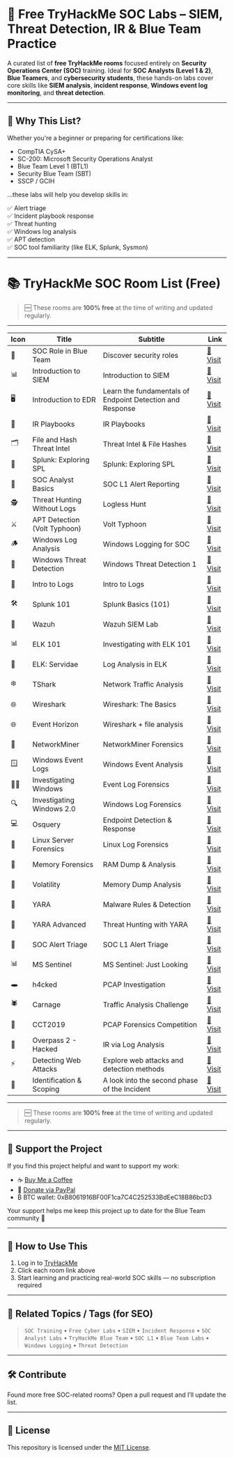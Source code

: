 # 🔐 Free TryHackMe SOC Labs – SIEM, Threat Detection, IR & Blue Team Practice

A curated list of **free TryHackMe rooms** focused entirely on **Security Operations Center (SOC)** training. Ideal for **SOC Analysts (Level 1 & 2)**, **Blue Teamers**, and **cybersecurity students**, these hands-on labs cover core skills like **SIEM analysis**, **incident response**, **Windows event log monitoring**, and **threat detection**.

---

## 🚀 Why This List?

Whether you're a beginner or preparing for certifications like:

- CompTIA CySA+
- SC-200: Microsoft Security Operations Analyst
- Blue Team Level 1 (BTL1)
- Security Blue Team (SBT)
- SSCP / GCIH

...these labs will help you develop skills in:

✅ Alert triage  
✅ Incident playbook response  
✅ Threat hunting  
✅ Windows log analysis  
✅ APT detection  
✅ SOC tool familiarity (like ELK, Splunk, Sysmon)

---

# 📚 TryHackMe SOC Room List (Free)

> 🆓 These rooms are **100% free** at the time of writing and updated regularly.

---

| Icon | Title                        | Subtitle                       | Link |
|------|------------------------------|--------------------------------|------|
| 🔵   | SOC Role in Blue Team        | Discover security roles        | [🔗 Visit](https://tryhackme.com/room/socroleinblueteam)        |
| 📊   | Introduction to SIEM         | Introduction to SIEM           | [🔗 Visit](https://tryhackme.com/room/introtosiem)              |
| 🖥️   | Introduction to EDR     | Learn the fundamentals of Endpoint Detection and Response | [🔗 Visit](https://tryhackme.com/room/introductiontoedrs) |
| 📘   | IR Playbooks                 | IR Playbooks                   | [🔗 Visit](https://tryhackme.com/room/irplaybooks)              |
| 🗂️   | File and Hash Threat Intel   | Threat Intel & File Hashes     | [🔗 Visit](https://tryhackme.com/room/fileandhashthreatintel)   |
| 🧠   | Splunk: Exploring SPL        | Splunk: Exploring SPL          | [🔗 Visit](https://tryhackme.com/room/splunkexploringspl)       |
| 🧠   | SOC Analyst Basics           | SOC L1 Alert Reporting         | [🔗 Visit](https://tryhackme.com/room/socl1alertreporting)      |
| 🕵️   | Threat Hunting Without Logs  | Logless Hunt                   | [🔗 Visit](https://tryhackme.com/room/loglesshunt)              |
| ⚔️   | APT Detection (Volt Typhoon) | Volt Typhoon                   | [🔗 Visit](https://tryhackme.com/room/volttyphoon)              |
| 🪵   | Windows Log Analysis         | Windows Logging for SOC        | [🔗 Visit](https://tryhackme.com/room/windowsloggingforsoc)     |
| 📂   | Windows Threat Detection     | Windows Threat Detection 1     | [🔗 Visit](https://tryhackme.com/room/windowsthreatdetection1)  |
| 🧾   | Intro to Logs                | Intro to Logs                  | [🔗 Visit](https://tryhackme.com/room/introtologs)              |
| 🛠️   | Splunk 101                   | Splunk Basics (101)            | [🔗 Visit](https://tryhackme.com/room/splunk101)                |
| 🧿   | Wazuh                        | Wazuh SIEM Lab                 | [🔗 Visit](https://tryhackme.com/room/wazuhct)                  |
| 📊   | ELK 101                      | Investigating with ELK 101     | [🔗 Visit](https://tryhackme.com/room/investigatingwithelk101)  |
| 🧮   | ELK: Servidae                | Log Analysis in ELK            | [🔗 Visit](https://tryhackme.com/room/servidae)                 |
| ❄️   | TShark                       | Network Traffic Analysis       | [🔗 Visit](https://tryhackme.com/room/tshark)                   |
| 🌐   | Wireshark                    | Wireshark: The Basics          | [🔗 Visit](https://tryhackme.com/room/wiresharkthebasics)       |
| 🌐   | Event Horizon                | Wireshark + file analysis      | [🔗 Visit](https://tryhackme.com/room/eventhorizonroom)         |
| 🧾   | NetworkMiner                 | NetworkMiner Forensics         | [🔗 Visit](https://tryhackme.com/room/networkminer)             |
| 🪟   | Windows Event Logs           | Windows Event Analysis         | [🔗 Visit](https://tryhackme.com/room/windowseventlogs)         |
| 👨‍💻 | Investigating Windows        | Event Log Forensics            | [🔗 Visit](https://tryhackme.com/room/investigatingwindows)     |
| 🔍   | Investigating Windows 2.0    | Windows Log Forensics          | [🔗 Visit](https://tryhackme.com/room/investigatingwindows2)    |
| 💻   | Osquery                      | Endpoint Detection & Response  | [🔗 Visit](https://tryhackme.com/room/osqueryf8)                |
| 🐧   | Linux Server Forensics       | Linux Log Forensics            | [🔗 Visit](https://tryhackme.com/room/linuxserverforensics)     |
| 🧠   | Memory Forensics             | RAM Dump & Analysis            | [🔗 Visit](https://tryhackme.com/room/memoryforensics)          |
| 🧊   | Volatility                   | Memory Dump Analysis           | [🔗 Visit](https://tryhackme.com/room/volatility)               |
| 🔬   | YARA                         | Malware Rules & Detection      | [🔗 Visit](https://tryhackme.com/room/yara)                     |
| 🧠   | YARA Advanced                | Threat Hunting with YARA       | [🔗 Visit](https://tryhackme.com/room/threathuntingwithyara)    |
| 📑   | SOC Alert Triage             | SOC L1 Alert Triage            | [🔗 Visit](https://tryhackme.com/room/socl1alerttriage)         |
| 📊   | MS Sentinel                  | MS Sentinel: Just Looking      | [🔗 Visit](https://tryhackme.com/room/mssentineljustlooking)    |
| 🕳️   | h4cked                       | PCAP Investigation             | [🔗 Visit](https://tryhackme.com/room/h4cked)                   |
| 🕷️   | Carnage                      | Traffic Analysis Challenge     | [🔗 Visit](https://tryhackme.com/room/carnage)                  |
| 📌   | CCT2019                      | PCAP Forensics Competition     | [🔗 Visit](https://tryhackme.com/room/cct2019)                  |
| 📡   | Overpass 2 - Hacked          | IR via Log Analysis            | [🔗 Visit](https://tryhackme.com/room/overpass2hacked)          |
| ⚡   | Detecting Web Attacks         | Explore web attacks and detection methods            | [🔗 Visit](https://tryhackme.com/room/detectingwebattacks)          |
| 🔎   | Identification & Scoping         | A look into the second phase of the Incident            | [🔗 Visit](https://tryhackme.com/room/identificationandscoping)          |



---

> 🆓 These rooms are **100% free** at the time of writing and updated regularly.

---

## 💙 Support the Project

If you find this project helpful and want to support my work:

- ☕ [Buy Me a Coffee](https://buymeacoffee.com/visir)
- 💸 [Donate via PayPal](https://paypal.me/Visir866?country.x=IN&locale.x=en_GB)
- ₿ BTC wallet: 0xB8061916BF00F1ca7C4C252533BdEeC18B86bcD3

Your support helps me keep this project up to date for the Blue Team community 🙏

---

## 📌 How to Use This

1. Log in to [TryHackMe](https://tryhackme.com)
2. Click each room link above
3. Start learning and practicing real-world SOC skills — no subscription required

---

## 🧠 Related Topics / Tags (for SEO)

> `SOC Training` • `Free Cyber Labs` • `SIEM` • `Incident Response` • `SOC Analyst Labs` • `TryHackMe Blue Team` • `SOC L1` • `Blue Team Labs` • `Windows Logging` • `Threat Detection`

---

## 🛠️ Contribute

Found more free SOC-related rooms? Open a pull request and I’ll update the list.

---

## 📄 License

This repository is licensed under the [MIT License](LICENSE).
